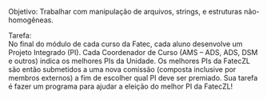 Objetivo: Trabalhar com manipulação de arquivos, strings, e estruturas não-homogêneas. 

Tarefa:  
No final do módulo de cada curso da Fatec, cada aluno desenvolve um Projeto Integrado (PI). Cada 
Coordenador de Curso (AMS – ADS, ADS, DSM e outros) indica os melhores PIs da Unidade. Os melhores 
PIs da FatecZL são então submetidos a uma nova comissão (composta inclusive por membros externos) a fim 
de escolher qual PI deve ser premiado. Sua tarefa é fazer um programa para ajudar a eleição do melhor PI da 
FatecZL! 
